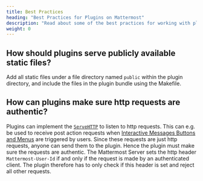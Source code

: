```yaml
---
title: Best Practices
heading: "Best Practices for Plugins on Mattermost"
description: "Read about some of the best practices for working with plugins in Mattermost."
weight: 0
---
```


## How should plugins serve publicly available static files?

Add all static files under a file directory named `public` within the plugin directory, and include the files in the plugin bundle using the Makefile.

## How can plugins make sure http requests are authentic?

Plugins can implement the [`ServeHTTP`](https://developers.mattermost.com/extend/plugins/server/reference/#Hooks.ServeHTTP) to listen to http requests. This can e.g. be used to receive post action requests when [Interactive Messages Buttons and Menus](https://docs.mattermost.com/developer/interactive-messages.html) are triggered by users. Since these requests are just http requests, anyone can send them to the plugin. Hence the plugin must make sure the requests are authentic. The Mattermost Server sets the http header `Mattermost-User-Id` if and only if the request is made by an authenticated client. The plugin therefore has to only check if this header is set and reject all other requests.
